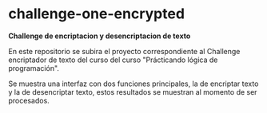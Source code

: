 # challenge-one-encrypted
**Challenge de encriptacion y desencriptacion de texto**

En este repositorio se subira el proyecto correspondiente al Challenge encriptador de texto del curso del curso "Prácticando lógica de programación". 

Se muestra una interfaz con dos funciones principales, la de encriptar texto y la de desencriptar texto, estos resultados se muestran al momento de ser procesados.
